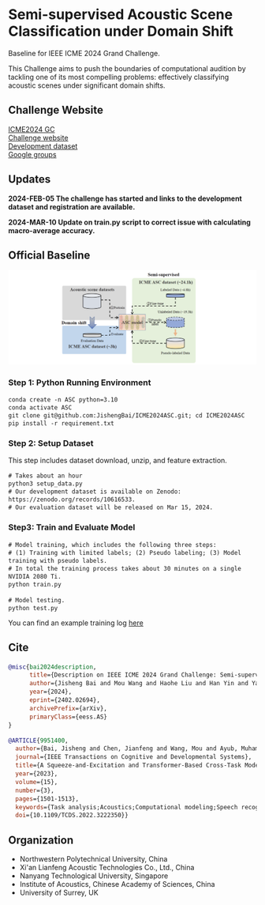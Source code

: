 # Semi-supervised Acoustic Scene Classification under Domain Shift

Baseline for IEEE ICME 2024 Grand Challenge.

This Challenge aims to push the boundaries of computational audition by tackling one of its most compelling problems: effectively classifying acoustic scenes under significant domain shifts.

## Challenge Website
[ICME2024 GC](https://2024.ieeeicme.org/grand-challenge-proposals/)  
[Challenge website](https://ascchallenge.xshengyun.com/)  
[Development dataset](https://zenodo.org/records/10616533)  
[Google groups](https://groups.google.com/g/icme2024-gc-asc)

## Updates

**2024-FEB-05 The challenge has started and links to the development dataset and registration are available.**

**2024-MAR-10 Update on train.py script to correct issue with calculating macro-average accuracy.**


## Official Baseline

![main](pics/main.jpg)

### Step 1: Python Running Environment
```shell
conda create -n ASC python=3.10
conda activate ASC
git clone git@github.com:JishengBai/ICME2024ASC.git; cd ICME2024ASC
pip install -r requirement.txt
```  

### Step 2: Setup Dataset
This step includes dataset download, unzip, and feature extraction. 
```shell
# Takes about an hour
python3 setup_data.py
# Our development dataset is available on Zenodo: https://zenodo.org/records/10616533.
# Our evaluation dataset will be released on Mar 15, 2024.
```

### Step3: Train and Evaluate Model

```shell
# Model training, which includes the following three steps:
# (1) Training with limited labels; (2) Pseudo labeling; (3) Model training with pseudo labels.
# In total the training process takes about 30 minutes on a single NVIDIA 2080 Ti.
python train.py

# Model testing.
python test.py
```
You can find an example training log [here](https://github.com/JishengBai/ICME2024ASC/blob/main/data/example_train.log)

## Cite
```bibtex
@misc{bai2024description,
      title={Description on IEEE ICME 2024 Grand Challenge: Semi-supervised Acoustic Scene Classification under Domain Shift}, 
      author={Jisheng Bai and Mou Wang and Haohe Liu and Han Yin and Yafei Jia and Siwei Huang and Yutong Du and Dongzhe Zhang and Dongyuan Shi and Woon-Seng Gan and Mark D. Plumbley and Susanto Rahardja and Bin Xiang and Jianfeng Chen},
      year={2024},
      eprint={2402.02694},
      archivePrefix={arXiv},
      primaryClass={eess.AS}
}
```
```bibtex
@ARTICLE{9951400,
  author={Bai, Jisheng and Chen, Jianfeng and Wang, Mou and Ayub, Muhammad Saad and Yan, Qingli},
  journal={IEEE Transactions on Cognitive and Developmental Systems}, 
  title={A Squeeze-and-Excitation and Transformer-Based Cross-Task Model for Environmental Sound Recognition}, 
  year={2023},
  volume={15},
  number={3},
  pages={1501-1513},
  keywords={Task analysis;Acoustics;Computational modeling;Speech recognition;Transformers;Pattern recognition;Computer architecture;Attention mechanism;cross-task model;data augmentation;environmental sound recognition (ESR)},
  doi={10.1109/TCDS.2022.3222350}}
```


## Organization
- Northwestern Polytechnical University, China
- Xi'an Lianfeng Acoustic Technologies Co., Ltd., China
- Nanyang Technological University, Singapore
- Institute of Acoustics, Chinese Academy of Sciences, China
- University of Surrey, UK




